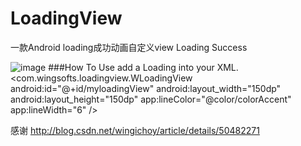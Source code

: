 # LoadingView
一款Android loading成功动画自定义view  Loading Success


![image](https://github.com/githubwing/LoadingView/raw/master/perview.gif)
###How To Use
add a Loading into your XML.
<com.wingsofts.loadingview.WLoadingView
        android:id="@+id/myloadingView"
        android:layout_width="150dp"
        android:layout_height="150dp"
        app:lineColor="@color/colorAccent"
        app:lineWidth="6" />

感谢 http://blog.csdn.net/wingichoy/article/details/50482271
